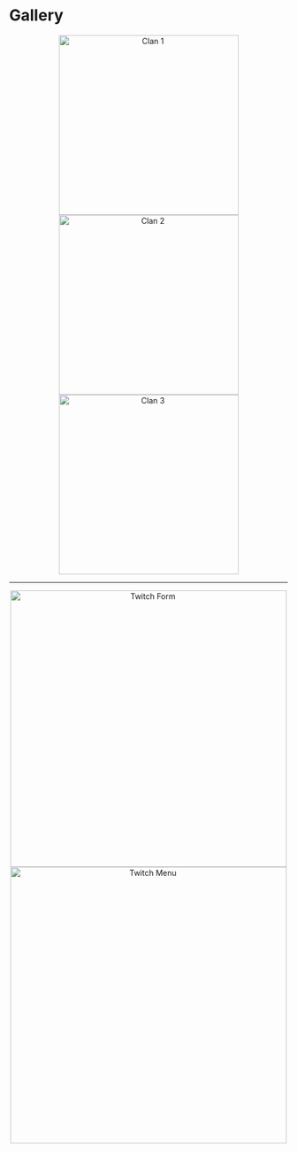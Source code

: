 # Gallery
<p float="left" align="middle">
  <img alt="Clan 1" width="325" align="center" src="https://github.com/ProjectG-Plugins/CrossplatForms/blob/main/images/clan-1.png" />
  <img alt="Clan 2" width="325" align="center" src="https://github.com/ProjectG-Plugins/CrossplatForms/blob/main/images/clan-2.png" />
  <img alt="Clan 3" width="325" align="center" src="https://github.com/ProjectG-Plugins/CrossplatForms/blob/main/images/clan-3.png" />
</p>

---
<p float="left" align="middle">
  <img alt="Twitch Form" width="500" align="center" src="https://github.com/ProjectG-Plugins/CrossplatForms/blob/main/images/twitch-form.png" /> 
  <img alt="Twitch Menu" width="500" align="center" src="https://github.com/ProjectG-Plugins/CrossplatForms/blob/main/images/twitch-menu.png" />
</p>

